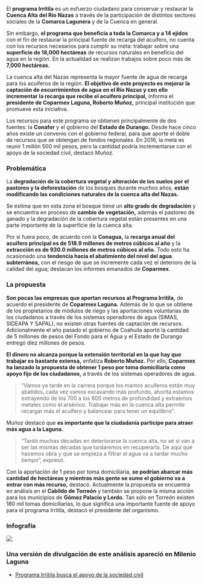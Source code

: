 
El **programa Irritila** es un esfuerzo ciudadano para conservar y restaurar la **Cuenca Alta del Río Nazas** a través de la participación de distintos sectores sociales de la **Comarca Lagunera** y de la Cuenca en general.

Sin embargo, **el programa que beneficia a toda la Comarca y a 14 ejidos** con el fin de restaurar la principal fuente de recarga del acuífero, no cuenta con los recursos necesarios para cumplir su meta: trabajar sobre una **superficie de 18,000 hectáreas** de recursos naturales en beneficio del agua en la región. En la actualidad se realizan trabajos sobre poco más de **7,000 hectáreas.**

La cuenca alta del Nazas representa la mayor fuente de agua de recarga para los acuíferos de la región. **El objetivo de este proyecto es mejorar la captación de escurrimientos de agua en el Río Nazas y con ello incrementar la recarga que recibe el acuífero principal,** informa el **presidente de Coparmex Laguna, Roberto Muñoz,** principal institución que promueve esta iniciativa.

Los recursos para este programa se obtienen principalmente de dos fuentes: la **Conafor** y el gobierno del **Estado de Durango.** Desde hace cinco años existe un convenio con el gobierno federal, para que aporte el doble de recursos que se obtengan de fondos regionales. En 2016, la meta es reunir 1 millón 500 mil pesos, pero la cantidad podría incrementarse con el apoyo de la sociedad civil, destacó Muñoz.

### Problemática

La **degradación de la cobertura vegetal y alteración de los suelos por el pastoreo y la deforestación** de los bosques durante muchos años, **están modificando las condiciones naturales de la cuenca alta del Nazas.**

Se estima que en esta zona el bosque tiene un **alto grado de degradación** y se encuentra en proceso de **cambio de vegetación,** además el pastoreo de ganado y la degradación de la cobertura vegetal están presentes en una parte importante de la superficie de la cuenca alta.

Por si fuera poco, de acuerdo con la **Conagua,** la **recarga anual del acuífero principal es de 518.9 millones de metros cúbicos al año** y la **extracción es de 930.0 millones de metros cúbicos al año.** Todo esto ha ocasionado una **tendencia hacia el abatimiento del nivel del agua subterránea,** con el riesgo de que se incremente cada vez el deterioro de la calidad del agua; destacan los informes emanados de **Coparmex.**

### La propuesta

**Son pocas las empresas que aportan recursos al Programa Irritila,** de acuerdo el presidente de **Coparmex Laguna.** Además de lo que se obtiene de los propietarios de módulos de riego y las aportaciones voluntarias de los ciudadanos a través de los sistemas operadores de agua (SIMAS, SIDEAPA Y SAPAL), no existen otras fuentes de captación de recursos. Adicionalmente el año pasado el gobierno de Coahuila aportó la cantidad de 5 millones de pesos del Fondo para el Agua y el Estado de Durango entregó diez millones de pesos.

**El dinero no alcanza porque la extensión territorial en la que hay que trabajar es bastante extensa,** enfatiza **Roberto Muñoz.** Por ello, **Coparmex ha lanzado la propuesta de obtener 1 peso por toma domiciliaria como apoyo fijo de los ciudadanos,** a través de los sistemas operadores de agua.

> “Vamos ya tarde en la carrera porque los mantos acuíferos están muy abatidos, cada vez vamos excavando más profundo, ahorita estamos extrayendo de los 700 a los 800 metros de profundidad y extraemos metales como el arsénico. Trabajar más en la cuenca alta permite recargar más el acuífero y balancear para tener un equilibrio”.

Muñoz destacó que **es importante que la ciudadanía participe para atraer más agua a la Laguna.**

> “Tardó muchas décadas en deteriorarse la cuenca alta, no sé si van a ser las mismas décadas que tardaremos en recuperarla. De aquí que hacemos obra y que se empieza a filtrar el agua va a tardar mucho tiempo”, expresó.

Con la aportación de 1 peso por toma domiciliaria, **se podrían abarcar más cantidad de hectáreas y mientras más gente se sume el gobierno va a entrar con más recurso,** destacó. Actualmente la propuesta se encuentra en análisis en el **Cabildo de Torreón** y también se propone la misma acción para los municipios de **Gómez Palacio y Lerdo.** Tan sólo en Torreón existen 180 mil tomas domiciliarias, lo que significa una importante fuente de apoyo para el programa Irritila, destacó el presidente del organismo.

### Infografía

<img class="img-responsive" src="programa-irritila-busca-el-apoyo-de-la-sociedad-civil/cuenca-en-peligo.jpg">

### Una versión de divulgación de este análisis apareció en Milenio Laguna

* [Programa Irritila busca el apoyo de la sociedad civil](http://www.milenio.com/negocios/Programa_Irritila-Implan_Torreon-Cuenca_Alta_del_Rio_Nazas-mantos_acuiferos_0_688131233.html)
